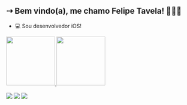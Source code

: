 ## ⇢ Bem vindo(a), me chamo Felipe Tavela! 🙋🏻‍♂️


  - 💻 Sou desenvolvedor iOS!

<div align="left">
  <a href="https://github.com/felipetavela">
  <img height="130em" src="https://github-readme-stats.vercel.app/api?username=felipetavela&show_icons=true&theme=dracula&include_all_commits=true&count_private=true"/>
  <img height="130em" src="https://github-readme-stats.vercel.app/api/top-langs/?username=felipetavela&layout=compact&langs_count=7&theme=dracula"/>
</div>
  
  <div style="display: inline_block"><br>
<div> 
  <a href="https://www.linkedin.com/in/felipetavela" target="_blank"><img src="https://img.shields.io/badge/-LinkedIn-%230077B5?style=for-the-badge&logo=linkedin&logoColor=white" target="_blank"></a> 
  <a href = "mailto:felipe.tavela@hotmail.com"><img src="https://img.shields.io/badge/-Hotmail-%23333?style=for-the-badge&logo=hotmail.com&logoColor=white" target="_blank"></a>
    <a href="https://instagram.com/felipetavela" target="_blank"><img src="https://img.shields.io/badge/-Instagram-%23E4405F?style=for-the-badge&logo=instagram&logoColor=white" target="_blank"></a>
</div> 

